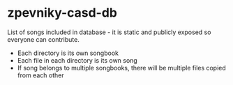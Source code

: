 # zpevniky-casd-db
List of songs included in database - it is static and publicly exposed so everyone can contribute.

- Each directory is its own songbook
- Each file in each directory is its own song
- If song belongs to multiple songbooks, there will be multiple files copied from each other

